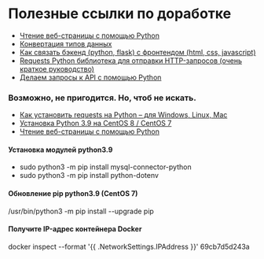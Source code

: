 # Полезные ссылки по доработке

- [Чтение веб-страницы с помощью Python](http://mindhalls.ru/web-page-read-python/)
- [Конвертация типов данных](https://pythonru.com/uroki/python-dlja-nachinajushhih/konvertacija-tipov-dannyh?)
- [Как связать бэкенд (python, flask) с фронтендом (html, css, javascript)](https://reddeveloper.ru/questions/kak-svyazat-b-ekend-python-flask-s-frontendom-html-css-javascript-oaY7X?ysclid=l2ooips4f9)
- [Requests Python библиотека для отправки HTTP-запросов (очень краткое руководство)](https://www.awesomeandrew.ru/2020/04/23/requests-python-%D0%B1%D0%B8%D0%B1%D0%BB%D0%B8%D0%BE%D1%82%D0%B5%D0%BA%D0%B0-%D0%B4%D0%BB%D1%8F-%D0%BE%D1%82%D0%BF%D1%80%D0%B0%D0%B2%D0%BA%D0%B8-http-%D0%B7%D0%B0%D0%BF%D1%80%D0%BE%D1%81%D0%BE%D0%B2/?)
- [Делаем запросы к API с помощью Python](https://pythonist.ru/delaem-zaprosy-k-api-s-pomoshhyu-python/?ysclid=l2rrnwmvlb)
### Возможно, не пригодится. Но, чтоб не искать.
- [Как установить requests на Python – для Windows, Linux, Mac](https://programbox.ru/2021/12/11/%D0%BA%D0%B0%D0%BA-%D1%83%D1%81%D1%82%D0%B0%D0%BD%D0%BE%D0%B2%D0%B8%D1%82%D1%8C-requests-%D0%BD%D0%B0-python-%D0%B4%D0%BB%D1%8F-windows-linux-mac/)
- [Установка Python 3.9 на CentOS 8 / CentOS 7](https://infoit.com.ua/linux/ustanovka-python-3-9-na-centos-8-centos-7/)
- [Чтение веб-страницы с помощью Python](http://mindhalls.ru/web-page-read-python/)
#### Установка модулей python3.9
- sudo python3 -m pip install mysql-connector-python
- sudo python3 -m pip install python-dotenv
#### Обновление pip python3.9 (CentOS 7)
/usr/bin/python3 -m pip install --upgrade pip
#### Получите IP-адрес контейнера Docker
docker inspect --format '{{ .NetworkSettings.IPAddress }}' 69cb7d5d243a

